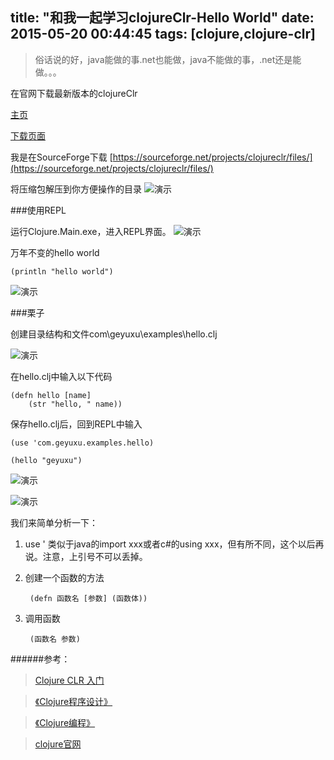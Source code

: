 title: "和我一起学习clojureClr-Hello World"
date: 2015-05-20 00:44:45
tags: [clojure,clojure-clr]
---
>俗话说的好，java能做的事.net也能做，java不能做的事，.net还是能做。。。
<!--more-->
在官网下载最新版本的clojureClr

[主页](https://github.com/clojure/clojure-clr) 

[下载页面](https://github.com/clojure/clojure-clr/wiki/Getting-binaries)

我是在SourceForge下载 [https://sourceforge.net/projects/clojureclr/files/](https://sourceforge.net/projects/clojureclr/files/)

将压缩包解压到你方便操作的目录
![演示](https://img.geyuxu.com/2015-5-20-001.png)

###使用REPL

运行Clojure.Main.exe，进入REPL界面。
![演示](https://img.geyuxu.com/2015-5-20-002.png)

万年不变的hello world

	(println "hello world")
![演示](https://img.geyuxu.com/2015-5-20-003.png)

###栗子

创建目录结构和文件com\geyuxu\examples\hello.clj

![演示](https://img.geyuxu.com/2015-5-20-004.png)

在hello.clj中输入以下代码

	(defn hello [name]
		(str "hello, " name))

保存hello.clj后，回到REPL中输入

	(use 'com.geyuxu.examples.hello)

	(hello "geyuxu")
![演示](https://img.geyuxu.com/2015-5-20-006.png)

![演示](https://img.geyuxu.com/2015-5-20-007.png)

我们来简单分析一下：

1. use '  类似于java的import xxx或者c#的using xxx，但有所不同，这个以后再说。注意，上引号不可以丢掉。

2. 创建一个函数的方法
		
		(defn 函数名 [参数] (函数体))

3. 调用函数
	
		(函数名 参数)


######参考：

> [Clojure CLR 入门](http://www.cnblogs.com/me-sa/archive/2013/03/25/2981192.html)
 
> [《Clojure程序设计》](http://book.douban.com/subject/21459993/)

> [《Clojure编程》](http://book.douban.com/subject/21661495/)

> [clojure官网](http://clojure.org/)